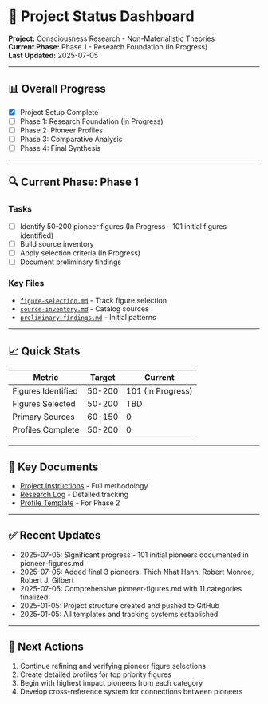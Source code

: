 # 🎯 Project Status Dashboard

**Project:** Consciousness Research - Non-Materialistic Theories  
**Current Phase:** Phase 1 - Research Foundation (In Progress)  
**Last Updated:** 2025-07-05

---

## 📊 Overall Progress

- [x] Project Setup Complete
- [ ] Phase 1: Research Foundation (In Progress)
- [ ] Phase 2: Pioneer Profiles
- [ ] Phase 3: Comparative Analysis
- [ ] Phase 4: Final Synthesis

---

## 🔍 Current Phase: Phase 1

### Tasks
- [ ] Identify 50-200 pioneer figures (In Progress - 101 initial figures identified)
- [ ] Build source inventory
- [ ] Apply selection criteria (In Progress)
- [ ] Document preliminary findings

### Key Files
- [`figure-selection.md`](phase-1-research/figure-selection.md) - Track figure selection
- [`source-inventory.md`](phase-1-research/source-inventory.md) - Catalog sources
- [`preliminary-findings.md`](phase-1-research/preliminary-findings.md) - Initial patterns

---

## 📈 Quick Stats

| Metric | Target | Current |
|--------|--------|---------|
| Figures Identified | 50-200 | 101 (In Progress) |
| Figures Selected | 50-200 | TBD |
| Primary Sources | 60-150 | 0 |
| Profiles Complete | 50-200 | 0 |

---

## 🔗 Key Documents

- [Project Instructions](project-instructions.md) - Full methodology
- [Research Log](research-log.md) - Detailed tracking
- [Profile Template](phase-2-profiles/profile-template.md) - For Phase 2

---

## ✅ Recent Updates

- 2025-07-05: Significant progress - 101 initial pioneers documented in pioneer-figures.md
- 2025-07-05: Added final 3 pioneers: Thich Nhat Hanh, Robert Monroe, Robert J. Gilbert
- 2025-07-05: Comprehensive pioneer-figures.md with 11 categories finalized
- 2025-01-05: Project structure created and pushed to GitHub
- 2025-01-05: All templates and tracking systems established

---

## 🎯 Next Actions

1. Continue refining and verifying pioneer figure selections
2. Create detailed profiles for top priority figures
3. Begin with highest impact pioneers from each category
4. Develop cross-reference system for connections between pioneers